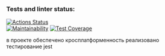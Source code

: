 ### Tests and linter status:

[![Actions Status](https://github.com/sharaendy/frontend-project-lvl2/workflows/hexlet-check/badge.svg)](https://github.com/sharaendy/frontend-project-lvl2/actions)  
[![Maintainability](https://api.codeclimate.com/v1/badges/9a557dced408d87e5cb1/maintainability)](https://codeclimate.com/github/sharaendy/frontend-project-lvl2/maintainability)
[![Test Coverage](https://api.codeclimate.com/v1/badges/9a557dced408d87e5cb1/test_coverage)](https://codeclimate.com/github/sharaendy/frontend-project-lvl2/test_coverage)


















в проекте обеспечено кросплатформенность
реализовано тестирование jest
